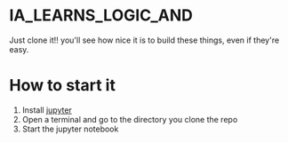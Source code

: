# IA_LEARNS_LOGIC_AND
Just clone it!! you'll see how nice it is to build these things, even if they're easy.

# How to start it
1. Install [jupyter](https://jupyter.org/install)
2. Open a terminal and go to the directory you clone the repo
3. Start the jupyter notebook